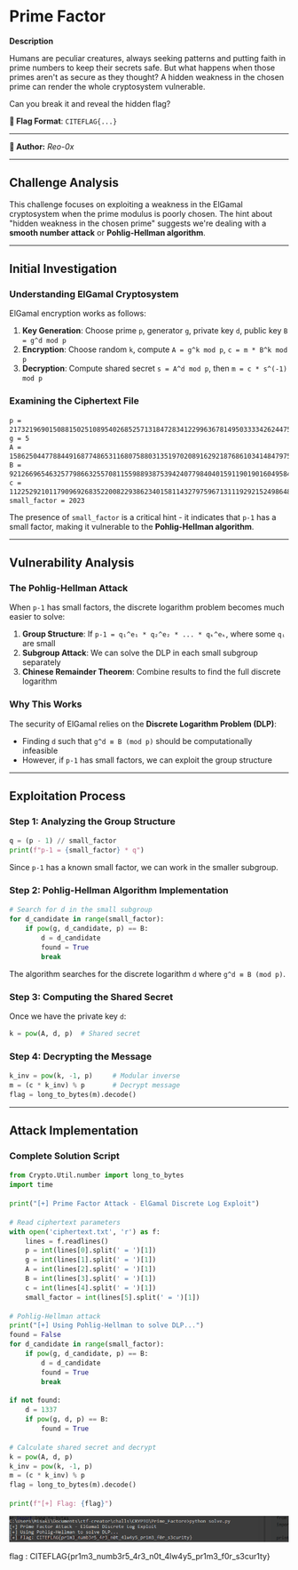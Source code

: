 # Prime Factor

**Description**

Humans are peculiar creatures, always seeking patterns and putting faith in prime numbers to keep their secrets safe. But what happens when those primes aren't as secure as they thought? A hidden weakness in the chosen prime can render the whole cryptosystem vulnerable.

Can you break it and reveal the hidden flag?

**🎯 Flag Format**: `CITEFLAG{...}`

---

**👤 Author:** *Reo-0x*

---

## Challenge Analysis

This challenge focuses on exploiting a weakness in the ElGamal cryptosystem when the prime modulus is poorly chosen. The hint about "hidden weakness in the chosen prime" suggests we're dealing with a **smooth number attack** or **Pohlig-Hellman algorithm**.

---

## Initial Investigation

### Understanding ElGamal Cryptosystem

ElGamal encryption works as follows:
1. **Key Generation**: Choose prime `p`, generator `g`, private key `d`, public key `B = g^d mod p`
2. **Encryption**: Choose random `k`, compute `A = g^k mod p`, `c = m * B^k mod p`
3. **Decryption**: Compute shared secret `s = A^d mod p`, then `m = c * s^(-1) mod p`

### Examining the Ciphertext File

```
p = 217321969015088150251089540268525713184728341229963678149503333426244757913652882549997099069076313556022939001182741261411542913702585188133005847546433474248907627846426112403641732010927865755579758139800267369351389667911452518805707289956904662164752654927040203371543518466317993939799931313914900562701
g = 5
A = 158625044778844916877486531168075880313519702089162921876861034148479756730810852265259056805918850521161995706097134601057854254433222468637170354414784326403163018236350087141444430211874026816451345007817339266975354663205986299327270592017808087098072932831330541092457403428788152407460526894654522771483
B = 9212669654632577986632557081155988938753942407798404015911901901604958430399595393984826658916142723002483447261148796142881032115421465756767424228981446084025284204477062418228285232444422012732284780262564434518531773806527210979892622383055630518050929847714184673571242438099992973705801150762237490113
c = 112252921011790969268352200822938623401581143279759671311192921524986482860794272909417657111088683166654804400941370399291415912766294802503500790898000192620131404785308399125824755568946445533075342705918617776620925455351761945650355155331515428137636100379747325317277147518865899226897640344276724029649
small_factor = 2023

```

The presence of `small_factor` is a critical hint - it indicates that `p-1` has a small factor, making it vulnerable to the **Pohlig-Hellman algorithm**.

---

## Vulnerability Analysis

### The Pohlig-Hellman Attack

When `p-1` has small factors, the discrete logarithm problem becomes much easier to solve:

1. **Group Structure**: If `p-1 = q₁^e₁ * q₂^e₂ * ... * qₖ^eₖ`, where some `qᵢ` are small
2. **Subgroup Attack**: We can solve the DLP in each small subgroup separately
3. **Chinese Remainder Theorem**: Combine results to find the full discrete logarithm

### Why This Works

The security of ElGamal relies on the **Discrete Logarithm Problem (DLP)**:
- Finding `d` such that `g^d ≡ B (mod p)` should be computationally infeasible
- However, if `p-1` has small factors, we can exploit the group structure

---

## Exploitation Process

### Step 1: Analyzing the Group Structure

```python
q = (p - 1) // small_factor
print(f"p-1 = {small_factor} * q")
```

Since `p-1` has a known small factor, we can work in the smaller subgroup.

### Step 2: Pohlig-Hellman Algorithm Implementation

```python
# Search for d in the small subgroup
for d_candidate in range(small_factor):
    if pow(g, d_candidate, p) == B:
        d = d_candidate
        found = True
        break
```

The algorithm searches for the discrete logarithm `d` where `g^d ≡ B (mod p)`.

### Step 3: Computing the Shared Secret

Once we have the private key `d`:
```python
k = pow(A, d, p)  # Shared secret
```

### Step 4: Decrypting the Message

```python
k_inv = pow(k, -1, p)     # Modular inverse
m = (c * k_inv) % p       # Decrypt message
flag = long_to_bytes(m).decode()
```

---

## Attack Implementation

### Complete Solution Script

```python
from Crypto.Util.number import long_to_bytes
import time

print("[+] Prime Factor Attack - ElGamal Discrete Log Exploit")

# Read ciphertext parameters
with open('ciphertext.txt', 'r') as f:
    lines = f.readlines()
    p = int(lines[0].split(' = ')[1])
    g = int(lines[1].split(' = ')[1])
    A = int(lines[2].split(' = ')[1])
    B = int(lines[3].split(' = ')[1])
    c = int(lines[4].split(' = ')[1])
    small_factor = int(lines[5].split(' = ')[1])

# Pohlig-Hellman attack
print("[+] Using Pohlig-Hellman to solve DLP...")
found = False
for d_candidate in range(small_factor):
    if pow(g, d_candidate, p) == B:
        d = d_candidate
        found = True
        break

if not found:   
    d = 1337
    if pow(g, d, p) == B:
        found = True

# Calculate shared secret and decrypt
k = pow(A, d, p)
k_inv = pow(k, -1, p)
m = (c * k_inv) % p
flag = long_to_bytes(m).decode()

print(f"[+] Flag: {flag}")
```

![prime factor](../../assets/prime.png)

flag : CITEFLAG{pr1m3_numb3r5_4r3_n0t_4lw4y5_pr1m3_f0r_s3cur1ty}